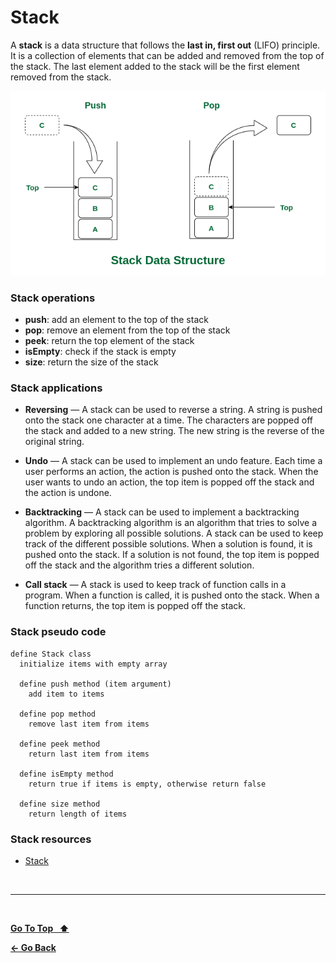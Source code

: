 # Stack

A **stack** is a data structure that follows the **last in, first out** (LIFO) principle. It is a collection of elements that can be added and removed from the top of the stack. The last element added to the stack will be the first element removed from the stack.

![Stack](../images/stack.png)

### Stack operations

- **push**: add an element to the top of the stack
- **pop**: remove an element from the top of the stack
- **peek**: return the top element of the stack
- **isEmpty**: check if the stack is empty
- **size**: return the size of the stack

### Stack applications

- **Reversing** — A stack can be used to reverse a string. A string is pushed onto the stack one character at a time. The characters are popped off the stack and added to a new string. The new string is the reverse of the original string.

- **Undo** — A stack can be used to implement an undo feature. Each time a user performs an action, the action is pushed onto the stack. When the user wants to undo an action, the top item is popped off the stack and the action is undone.

- **Backtracking** — A stack can be used to implement a backtracking algorithm. A backtracking algorithm is an algorithm that tries to solve a problem by exploring all possible solutions. A stack can be used to keep track of the different possible solutions. When a solution is found, it is pushed onto the stack. If a solution is not found, the top item is popped off the stack and the algorithm tries a different solution.

- **Call stack** — A stack is used to keep track of function calls in a program. When a function is called, it is pushed onto the stack. When a function returns, the top item is popped off the stack.

### Stack pseudo code

```text
define Stack class
  initialize items with empty array

  define push method (item argument)
    add item to items

  define pop method
    remove last item from items

  define peek method
    return last item from items

  define isEmpty method
    return true if items is empty, otherwise return false

  define size method
    return length of items
```

### Stack resources

- [Stack](<https://en.wikipedia.org/wiki/Stack_(abstract_data_type)>)

&nbsp;

---

&nbsp;

[**Go To Top &nbsp; ⬆️**](#stack)

[**← Go Back**](../README.md)

&nbsp;
